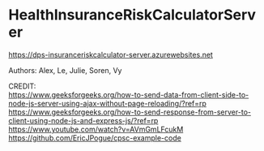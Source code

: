 # HealthInsuranceRiskCalculatorServer

https://dps-insuranceriskcalculator-server.azurewebsites.net  

  
Authors: Alex, Le, Julie, Soren, Vy  
   
CREDIT:  
https://www.geeksforgeeks.org/how-to-send-data-from-client-side-to-node-js-server-using-ajax-without-page-reloading/?ref=rp  
https://www.geeksforgeeks.org/how-to-send-response-from-server-to-client-using-node-js-and-express-js/?ref=rp   
https://www.youtube.com/watch?v=AVmGmLFcukM  
https://github.com/EricJPogue/cpsc-example-code  
